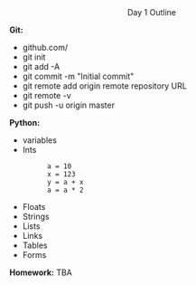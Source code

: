 <center>Day 1 Outline</center>

<b>Git:</b>
<ul>
  <li> github.com/</li>
  <li> git init</li>
  <li> git add -A</li>
  <li> git commit -m "Initial commit"</li>
  <li> git remote add origin remote repository URL </li>
  <li> git remote -v </li>
  <li> git push -u origin master </li>
</ul>

<b>Python: </b>
<ul>

  <li> variables </li>
  <li>
    Ints

```
      a = 10
      x = 123
      y = a + x
      a = a * 2
```
  </li>
  <li> Floats </li>
  <li> Strings </li>
  <li> Lists</li>
  <li> Links</li>
  <li> Tables</li>
  <li> Forms </li>
</ul>




<b>Homework:</b>
TBA
